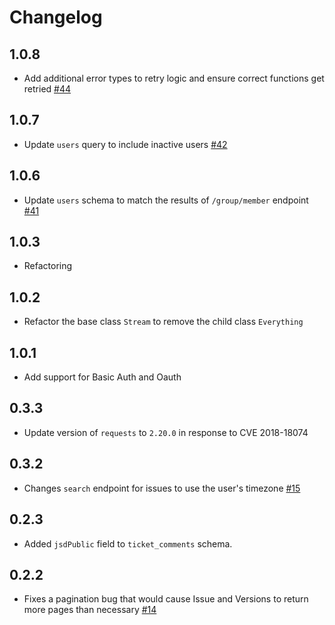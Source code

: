 # Changelog

## 1.0.8
  * Add additional error types to retry logic and ensure correct functions get retried [#44](https://github.com/singer-io/tap-jira/pull/44)

## 1.0.7
  * Update `users` query to include inactive users [#42](https://github.com/singer-io/tap-jira/pull/42)

## 1.0.6
  * Update `users` schema to match the results of `/group/member` endpoint [#41](https://github.com/singer-io/tap-jira/pull/41)

## 1.0.3
  * Refactoring

## 1.0.2
  * Refactor the base class `Stream` to remove the child class `Everything`

## 1.0.1
  * Add support for Basic Auth and Oauth

## 0.3.3
  * Update version of `requests` to `2.20.0` in response to CVE 2018-18074

## 0.3.2
  * Changes `search` endpoint for issues to use the user's timezone [#15](https://github.com/singer-io/tap-jira/pull/15)

## 0.2.3
  * Added `jsdPublic` field to `ticket_comments` schema.

## 0.2.2
  * Fixes a pagination bug that would cause Issue and Versions to return more pages than necessary [#14](https://github.com/singer-io/tap-jira/pull/14)
